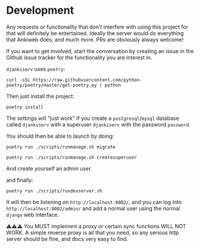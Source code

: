 # Development

Any requests or functionality that don't interfere with using this project for that will definitely be entertained. Ideally the server would do everything that Ankiweb does, and much more. PRs are obviously always welcome!

If you want to get involved, start the conversation by creating an issue in the Github issue tracker for the functionality you are interest in.

`djankiserv` uses `poetry`:

`curl -sSL https://raw.githubusercontent.com/python-poetry/poetry/master/get-poetry.py | python`

Then just install the project:

`poetry install`

The settings will "just work" if you create a `postgresql`/`mysql` database called `djankiserv` with a superuser `djankiserv` with the password `password`.

You should then be able to launch by doing:

`poetry run ./scripts/runmanage.sh migrate`

`poetry run ./scripts/runmanage.sh createsuperuser`

And create yourself an admin user.

and finally:

`poetry run ./scripts/rundevserver.sh`

It will then be listening on `http://localhost:8002/`, and you can log into `http://localhost:8002/admin/` and add a normal user using the normal `django` web interface.

:warning::warning::warning: You MUST implement a proxy or certain sync functions WILL NOT WORK. A simple reverse proxy is all that you need, so any serious http server should be fine, and docs very easy to find.
